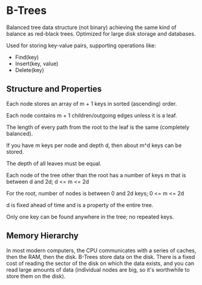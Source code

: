 # B-Trees

Balanced tree data structure (not binary) achieving the same kind of balance as red-black trees. Optimized for large disk storage and databases.

Used for storing key-value pairs, supporting operations like:
- Find(key)
- Insert(key, value)
- Delete(key)

## Structure and Properties

Each node stores an array of m + 1 keys in sorted (ascending) order.

Each node contains m + 1 children/outgoing edges unless it is a leaf.

The length of every path from the root to the leaf is the same (completely balanced).

If you have m keys per node and depth d, then about m^d keys can be stored.

The depth of all leaves must be equal.

Each node of the tree other than the root has a number of keys m that is between d and 2d; d <= m <= 2d

For the root, number of nodes is between 0 and 2d keys; 0 <= m <= 2d

d is fixed ahead of time and is a property of the entire tree.

Only one key can be found anywhere in the tree; no repeated keys.

## Memory Hierarchy

In most modern computers, the CPU communicates with a series of caches, then the RAM, then the disk. B-Trees store data on the disk. There is a fixed cost of reading the sector of the disk on which the data exists, and you can read large amounts of data (individual nodes are big, so it's worthwhile to store them on the disk).

